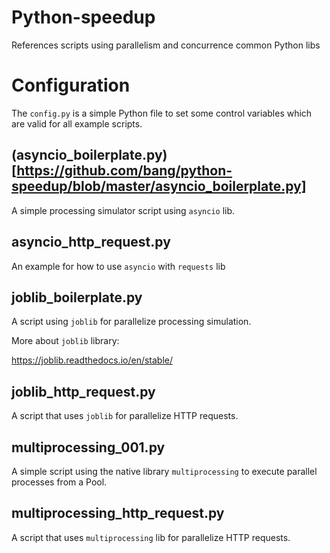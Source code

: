 # Python-speedup
References scripts using 
parallelism and concurrence common Python 
libs

# Configuration

The `config.py` is a simple Python file to set some control variables
which are valid for all example scripts.

## (asyncio_boilerplate.py) [https://github.com/bang/python-speedup/blob/master/asyncio_boilerplate.py]

A simple processing simulator script 
using `asyncio` lib.

## asyncio_http_request.py

An example for how to use `asyncio` with `requests` 
lib

## joblib_boilerplate.py

A script using `joblib` for parallelize processing simulation.

More about `joblib` library:

https://joblib.readthedocs.io/en/stable/

## joblib_http_request.py

A script that uses `joblib` for 
parallelize HTTP requests.


## multiprocessing_001.py

A simple script using the native library
`multiprocessing` to execute parallel processes
from a Pool.


## multiprocessing_http_request.py

A script that uses `multiprocessing` lib for 
parallelize HTTP requests.
